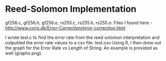 # Reed-Solomon Implementation

gf256.c, gf256.h, gf256.o, rs255.c, rs255.h, rs255.o: Files I found here - http://www.corix.dk/Error-Correction/error-correction.html

I wrote test.c to find the error rate from the reed solomon interpretation and outputted the error rate values to a csv file: test.csv
Using R, I then drew out the graph for the Error Rate vs Length of String. An example is provided as well (graphs.png). 
